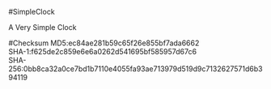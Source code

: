 #SimpleClock

A Very Simple Clock

#Checksum
MD5:ec84ae281b59c65f26e855bf7ada6662<br />
SHA-1:f625de2c859e6e6a0262d541695bf585957d67c6<br />
SHA-256:0bb8ca32a0ce7bd1b7110e4055fa93ae713979d519d9c7132627571d6b394119<br />
